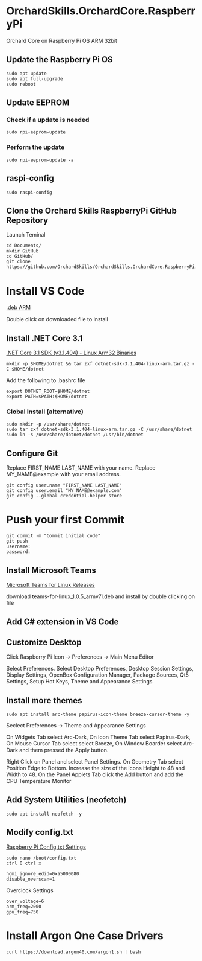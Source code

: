 # OrchardSkills.OrchardCore.RaspberryPi

Orchard Core on Raspberry Pi OS ARM 32bit

## Update the Raspberry Pi OS

```
sudo apt update
sudo apt full-upgrade
sudo reboot
```
## Update EEPROM

### Check if a update is needed

```
sudo rpi-eeprom-update
```

### Perform the update

```
sudo rpi-eeprom-update -a
```

## raspi-config

```
sudo raspi-config
```

## Clone the Orchard Skills RaspberryPi GitHub Repository

Launch Teminal

```
cd Documents/
mkdir GitHub
cd GitHub/
git clone https://github.com/OrchardSkills/OrchardSkills.OrchardCore.RaspberryPi.git
```

# Install VS Code

[.deb ARM](https://code.visualstudio.com/docs/?dv=linuxarmhf_deb)

Double click on downloaded file to install


## Install .NET Core 3.1

[.NET Core 3.1 SDK (v3.1.404) - Linux Arm32 Binaries](https://dotnet.microsoft.com/download/dotnet-core/thank-you/sdk-3.1.404-linux-arm32-binaries)

```
mkdir -p $HOME/dotnet && tar zxf dotnet-sdk-3.1.404-linux-arm.tar.gz -C $HOME/dotnet
```

Add the following to .bashrc file

```
export DOTNET_ROOT=$HOME/dotnet
export PATH=$PATH:$HOME/dotnet
```

### Global Install (alternative)

```
sudo mkdir -p /usr/share/dotnet
sudo tar zxf dotnet-sdk-3.1.404-linux-arm.tar.gz -C /usr/share/dotnet
sudo ln -s /usr/share/dotnet/dotnet /usr/bin/dotnet
```

## Configure Git

Replace FIRST_NAME LAST_NAME with your name. Replace MY_NAME@example with your email address.

```
git config user.name "FIRST_NAME LAST_NAME"
git config user.email "MY_NAME@example.com"
git config --global credential.helper store
```

# Push your first Commit

```
git commit -m "Commit initial code"
git push
username:
password:
```

## Install Microsoft Teams

[Microsoft Teams for Linux Releases](https://github.com/IsmaelMartinez/teams-for-linux/releases)

download teams-for-linux_1.0.5_armv7l.deb and install by double clicking on file

## Add C# extension in VS Code

## Customize Desktop

Click Raspberry Pi Icon -> Preferences -> Main Menu Editor

Select Preferences. Select Desktop Preferences, Desktop Session Settings, Display Settings, OpenBox Configuration Manager, Package Sources, Qt5 Settings, Setup Hot Keys, Theme and Appearance Settings

## Install more themes

```
sudo apt install arc-theme papirus-icon-theme breeze-cursor-theme -y
```

Seclect Preferences -> Theme and Appearance Settings

On Widgets Tab select Arc-Dark, On Icon Theme Tab select Papirus-Dark, On Mouse Cursor Tab select select Breeze, On Window Boarder select Arc-Dark and them pressed the Apply button.

Right Click on Panel and select Panel Settings. On Geometry Tab select Position Edge to Bottom. Increase the size of the icons Height to 48 and Width to 48. On the Panel Applets Tab click the Add button and add the CPU Temperature Monitor

## Add System Utilities (neofetch)

```
sudo apt install neofetch -y
```
## Modify config.txt

[Raspberry Pi Config.txt Settings](https://raspbian.org/RaspberryPiConfigTxt)

```
sudo nano /boot/config.txt
ctrl 0 ctrl x
```

```
hdmi_ignore_edid=0xa5000080
disable_overscan=1
```

Overclock Settings

```
over_voltage=6
arm_freq=2000
gpu_freq=750
```

# Install Argon One Case Drivers

```
curl https://download.argon40.com/argon1.sh | bash 
```

